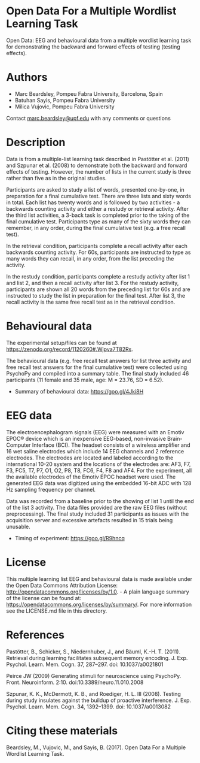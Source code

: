 # Open Data For a Multiple Wordlist Learning Task
Open Data: EEG and behavioural data from a multiple wordlist learning task for demonstrating the backward and forward effects of testing (testing effects).

# Authors
- Marc Beardsley, Pompeu Fabra University, Barcelona, Spain
- Batuhan Sayis, Pompeu Fabra University 
- Milica Vujovic, Pompeu Fabra University 

Contact marc.beardsley@upf.edu with any comments or questions

# Description
Data is from a multiple-list learning task described in Pastötter et al. (2011) and Szpunar et al. (2008) to demonstrate both the backward and forward effects of testing. However, the number of lists in the current study is three rather than five as in the original studies.

Participants are asked to study a list of words, presented one-by-one, in preparation for a final cumulative test. There are three lists and sixty words in total. Each list has twenty words and is followed by two activities - a backwards counting activity and either a restudy or retrieval activity. After the third list activities, a 3-back task is completed prior to the taking of the final cumulative test. Participants type as many of the sixty words they can remember, in any order, during the final cumulative test (e.g. a free recall test).

In the retrieval condition, participants complete a recall activity after each backwards counting activity. For 60s, participants are instructed to type as many words they can recall, in any order, from the list preceding the activity.

In the restudy condition, participants complete a restudy activity after list 1 and list 2, and then a recall activity after list 3. For the restudy activity, participants are shown all 20 words from the preceding list for 60s and are instructed to study the list in preparation for the final test. After list 3, the recall activity is the same free recall test as in the retrieval condition.

# Behavioural data
The experimental setup/files can be found at https://zenodo.org/record/1120260#.Wjpva7T82Rs.

The behavioural data (e.g. free recall test answers for list three activity and free recall test answers for the final cumulative test) were collected using PsychoPy and compiled into a summary table. The final study included 46 participants (11 female and 35 male, age: M = 23.76, SD = 6.52).
- Summary of behavioural data: https://goo.gl/4Jki8H

# EEG data
The electroencephalogram signals (EEG) were measured with an Emotiv EPOC® device which is an inexpensive EEG-based, non-invasive Brain-Computer Interface (BCI). The headset consists of a wireless amplifier and 16 wet saline electrodes which include 14 EEG channels and 2 reference electrodes. The electrodes are located and labeled according to the international 10-20 system and the locations of the electrodes are: AF3, F7, F3, FC5, T7, P7, O1, O2, P8, T8, FC6, F4, F8 and AF4. For the experiment, all the available electrodes of the Emotiv EPOC headset were used. The generated EEG data was digitized using the embedded 16-bit ADC with 128 Hz sampling frequency per channel. 

Data was recorded from a baseline prior to the showing of list 1 until the end of the list 3 activity. The data files provided are the raw EEG files (without preprocessing). The final study included 31 participants as issues with the acquisition server and excessive artefacts resulted in 15 trials being unusable.
- Timing of experiment: https://goo.gl/R9hncq


# License
This multiple learning list EEG and behavioural data is made available under the Open Data Commons Attribution License: http://opendatacommons.org/licenses/by/1.0. - A plain language summary of the license can be found at: https://opendatacommons.org/licenses/by/summary/. For more information see the LICENSE.md file in this directory.

# References
Pastötter, B., Schicker, S., Niedernhuber, J., and Bäuml, K.-H. T. (2011). Retrieval during learning facilitates subsequent memory encoding. J. Exp. Psychol. Learn. Mem. Cogn. 37, 287–297. doi: 10.1037/a0021801

Peirce JW (2009) Generating stimuli for neuroscience using PsychoPy. Front. Neuroinform. 2:10. doi:10.3389/neuro.11.010.2008

Szpunar, K. K., McDermott, K. B., and Roediger, H. L. III (2008). Testing during study insulates against the buildup of proactive interference. J. Exp. Psychol. Learn. Mem. Cogn. 34, 1392–1399. doi: 10.1037/a0013082

# Citing these materials
Beardsley, M., Vujovic, M., and Sayis, B. (2017). Open Data For a Multiple Wordlist Learning Task.



